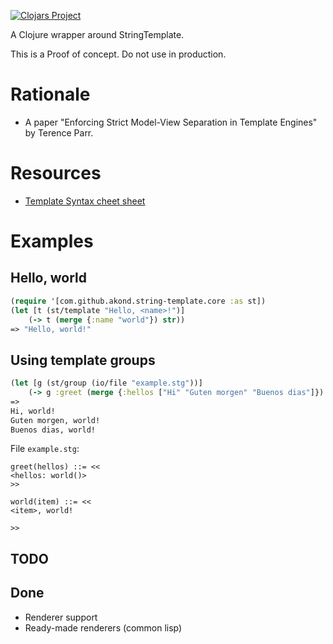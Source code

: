 [![Clojars Project](https://img.shields.io/clojars/v/com.github.akond/string-template.svg)](https://clojars.org/com.github.akond/string-template)

A Clojure wrapper around StringTemplate.

This is a Proof of concept. Do not use in production.

# Rationale
* A paper "Enforcing Strict Model-View Separation in Template Engines" by Terence Parr.

# Resources
* [Template Syntax cheet sheet](https://github.com/antlr/stringtemplate4/blob/master/doc/cheatsheet.md)

# Examples
## Hello, world
```clojure
(require '[com.github.akond.string-template.core :as st])
(let [t (st/template "Hello, <name>!")]
	(-> t (merge {:name "world"}) str))
=> "Hello, world!"
```

## Using template groups
```clojure
(let [g (st/group (io/file "example.stg"))]
	(-> g :greet (merge {:hellos ["Hi" "Guten morgen" "Buenos dias"]}) print))
=>
Hi, world!
Guten morgen, world!
Buenos dias, world!
```

File `example.stg`:
```
greet(hellos) ::= <<
<hellos: world()>
>>

world(item) ::= <<
<item>, world!

>>
```
## TODO

## Done
* Renderer support
* Ready-made renderers (common lisp)
